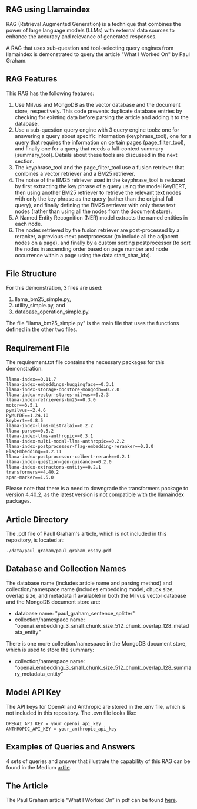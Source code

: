 ## RAG using Llamaindex

RAG (Retrieval Augmented Generation) is a technique that combines the power of large language models (LLMs) with external data sources to enhance the accuracy and relevance of generated responses. 

A RAG that uses sub-question and tool-selecting query engines from llamaindex is demonstrated to query the article "What I Worked On" by Paul Graham.

## RAG Features
This RAG has the following features:

1. Use Milvus and MongoDB as the vector database and the document store, respectively. This code prevents duplicate database entries by checking for existing data before parsing the article and adding it to the database.
2. Use a sub-question query engine with 3 query engine tools: one for answering a query about specific information (keyphrase_tool), one for a query that requires the information on certain pages (page_filter_tool), and finally one for a query that needs a full-context summary (summary_tool). Details about these tools are discussed in the next section.
3. The keyphrase_tool and the page_filter_tool use a fusion retriever that combines a vector retriever and a BM25 retriever.
4. The noise of the BM25 retriever used in the keyphrase_tool is reduced by first extracting the key phrase of a query using the model KeyBERT, then using another BM25 retriever to retrieve the relevant text nodes with only the key phrase as the query (rather than the original full query), and finally defining the BM25 retriever with only these text nodes (rather than using all the nodes from the document store).
5. A Named Entity Recognition (NER) model extracts the named entities in each node.
6. The nodes retrieved by the fusion retriever are post-processed by a reranker, a previous-next postprocessor (to include all the adjacent nodes on a page), and finally by a custom sorting postprocessor (to sort the nodes in ascending order based on page number and node occurrence within a page using the data start_char_idx).

## File Structure

For this demonstration, 3 files are used:
1. llama_bm25_simple.py,
2. utility_simple.py, and
3. database_operation_simple.py.

The file "llama_bm25_simple.py" is the main file that uses the functions defined in the other two files.

## Requirement File
The requirement.txt file contains the necessary packages for this demonstration.

```
llama-index==0.11.7
llama-index-embeddings-huggingface==0.3.1
llama-index-storage-docstore-mongodb==0.2.0
llama-index-vector-stores-milvus==0.2.3
llama-index-retrievers-bm25==0.3.0
motor==3.5.1
pymilvus==2.4.6
PyMuPDF==1.24.10
keybert==0.8.5
llama-index-llms-mistralai==0.2.2
llama-parse==0.5.2
llama-index-llms-anthropic==0.3.1
llama-index-multi-modal-llms-anthropic==0.2.2
llama-index-postprocessor-flag-embedding-reranker==0.2.0
FlagEmbedding==1.2.11
llama-index-postprocessor-colbert-rerank==0.2.1
llama-index-question-gen-guidance==0.2.0
llama-index-extractors-entity==0.2.1
transformers==4.40.2
span-marker==1.5.0
```

Please note that there is a need to downgrade the transformers package to version 4.40.2, as the latest version is not compatible with the llamaindex packages.

## Article Directory
The .pdf file of Paull Graham's article, which is not included in this repository, is located at:

```
./data/paul_graham/paul_graham_essay.pdf
```

## Database and Collection Names
The database name (includes article name and parsing method) and collection/namespace name (includes embedding model, chuck size, overlap size, and metadata if available) in both the Milvus vector database and the MongoDB document store are:

- database name: "paul_graham_sentence_splitter"
- collection/namespace name: "openai_embedding_3_small_chunk_size_512_chunk_overlap_128_metadata_entity"

There is one more collection/namespace in the MongoDB document store, which is used to store the summary:

- collection/namespace name: "openai_embedding_3_small_chunk_size_512_chunk_overlap_128_summary_metadata_entity"

## Model API Key
The API keys for OpenAI and Anthropic are stored in the .env file, which is not included in this repository. The .evn file looks like:

```
OPENAI_API_KEY = your_openai_api_key
ANTHROPIC_API_KEY = your_anthropic_api_key
```

## Examples of Queries and Answers

4 sets of queries and answer that illustrate the capability of this RAG can be found in the Medium [artile](https://medium.com/@tony3t3t/rag-with-sub-question-and-tool-selecting-query-engines-using-llamaindex-05349cb4120c).

## The Article

The Paul Graham article “What I Worked On” in pdf can be found [here](https://drive.google.com/file/d/1YzCscCmQXn2IcGS-omcAc8TBuFrpiN4-/view?usp=sharing).